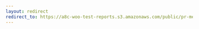 ```yaml
---
layout: redirect
redirect_to: https://a8c-woo-test-reports.s3.amazonaws.com/public/pr-merge/44288/api/index.html
---
```

